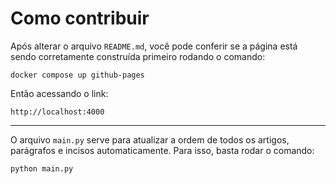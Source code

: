 # Como contribuir

Após alterar o arquivo `README.md`, você pode conferir se a página está sendo corretamente construída primeiro rodando o comando:

    docker compose up github-pages

Então acessando o link:

    http://localhost:4000

---

O arquivo `main.py` serve para atualizar a ordem de todos os artigos, parágrafos e incisos automaticamente. Para isso, basta rodar o comando:

    python main.py
